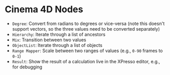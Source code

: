 # Cinema 4D Nodes

- `Degree`: Convert from radians to degrees or vice-versa (note this doesn't support vectors, so the three values need to be converted separately)
- `Hierarchy`: Iterate through a list of ancestors
- `Mix`: Transition between two values
- `ObjectList`: Iterate through a list of objects
- `Range Mapper`: Scale between two ranges of values (e.g., `0-90` frames to `0-1`)
- `Result`: Show the result of a calculation live in the XPresso editor, e.g., for debugging
